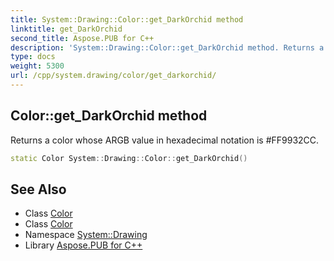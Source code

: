 ```yaml
---
title: System::Drawing::Color::get_DarkOrchid method
linktitle: get_DarkOrchid
second_title: Aspose.PUB for C++
description: 'System::Drawing::Color::get_DarkOrchid method. Returns a color whose ARGB value in hexadecimal notation is #FF9932CC in C++.'
type: docs
weight: 5300
url: /cpp/system.drawing/color/get_darkorchid/
---
```

## Color::get_DarkOrchid method


Returns a color whose ARGB value in hexadecimal notation is #FF9932CC.

```cpp
static Color System::Drawing::Color::get_DarkOrchid()
```

## See Also

* Class [Color](../)
* Class [Color](../)
* Namespace [System::Drawing](../../)
* Library [Aspose.PUB for C++](../../../)
